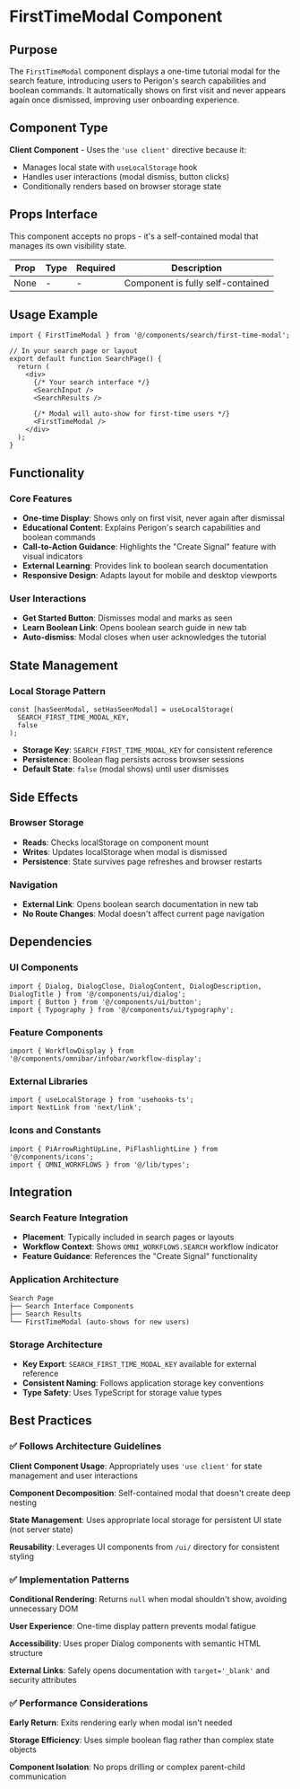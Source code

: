 # FirstTimeModal Component

## Purpose

The `FirstTimeModal` component displays a one-time tutorial modal for the search feature, introducing users to Perigon's search capabilities and boolean commands. It automatically shows on first visit and never appears again once dismissed, improving user onboarding experience.

## Component Type

**Client Component** - Uses the `'use client'` directive because it:
- Manages local state with `useLocalStorage` hook
- Handles user interactions (modal dismiss, button clicks)
- Conditionally renders based on browser storage state

## Props Interface

This component accepts no props - it's a self-contained modal that manages its own visibility state.

| Prop | Type | Required | Description |
|------|------|----------|-------------|
| None | - | - | Component is fully self-contained |

## Usage Example

```tsx
import { FirstTimeModal } from '@/components/search/first-time-modal';

// In your search page or layout
export default function SearchPage() {
  return (
    <div>
      {/* Your search interface */}
      <SearchInput />
      <SearchResults />
      
      {/* Modal will auto-show for first-time users */}
      <FirstTimeModal />
    </div>
  );
}
```

## Functionality

### Core Features
- **One-time Display**: Shows only on first visit, never again after dismissal
- **Educational Content**: Explains Perigon's search capabilities and boolean commands
- **Call-to-Action Guidance**: Highlights the "Create Signal" feature with visual indicators
- **External Learning**: Provides link to boolean search documentation
- **Responsive Design**: Adapts layout for mobile and desktop viewports

### User Interactions
- **Get Started Button**: Dismisses modal and marks as seen
- **Learn Boolean Link**: Opens boolean search guide in new tab
- **Auto-dismiss**: Modal closes when user acknowledges the tutorial

## State Management

### Local Storage Pattern
```tsx
const [hasSeenModal, setHasSeenModal] = useLocalStorage(
  SEARCH_FIRST_TIME_MODAL_KEY,
  false
);
```

- **Storage Key**: `SEARCH_FIRST_TIME_MODAL_KEY` for consistent reference
- **Persistence**: Boolean flag persists across browser sessions
- **Default State**: `false` (modal shows) until user dismisses

## Side Effects

### Browser Storage
- **Reads**: Checks localStorage on component mount
- **Writes**: Updates localStorage when modal is dismissed
- **Persistence**: State survives page refreshes and browser restarts

### Navigation
- **External Link**: Opens boolean search documentation in new tab
- **No Route Changes**: Modal doesn't affect current page navigation

## Dependencies

### UI Components
```tsx
import { Dialog, DialogClose, DialogContent, DialogDescription, DialogTitle } from '@/components/ui/dialog';
import { Button } from '@/components/ui/button';
import { Typography } from '@/components/ui/typography';
```

### Feature Components
```tsx
import { WorkflowDisplay } from '@/components/omnibar/infobar/workflow-display';
```

### External Libraries
```tsx
import { useLocalStorage } from 'usehooks-ts';
import NextLink from 'next/link';
```

### Icons and Constants
```tsx
import { PiArrowRightUpLine, PiFlashlightLine } from '@/components/icons';
import { OMNI_WORKFLOWS } from '@/lib/types';
```

## Integration

### Search Feature Integration
- **Placement**: Typically included in search pages or layouts
- **Workflow Context**: Shows `OMNI_WORKFLOWS.SEARCH` workflow indicator
- **Feature Guidance**: References the "Create Signal" functionality

### Application Architecture
```tsx
Search Page
├── Search Interface Components
├── Search Results
└── FirstTimeModal (auto-shows for new users)
```

### Storage Architecture
- **Key Export**: `SEARCH_FIRST_TIME_MODAL_KEY` available for external reference
- **Consistent Naming**: Follows application storage key conventions
- **Type Safety**: Uses TypeScript for storage value types

## Best Practices

### ✅ Follows Architecture Guidelines

**Client Component Usage**: Appropriately uses `'use client'` for state management and user interactions

**Component Decomposition**: Self-contained modal that doesn't create deep nesting

**State Management**: Uses appropriate local storage for persistent UI state (not server state)

**Reusability**: Leverages UI components from `/ui/` directory for consistent styling

### ✅ Implementation Patterns

**Conditional Rendering**: Returns `null` when modal shouldn't show, avoiding unnecessary DOM

**User Experience**: One-time display pattern prevents modal fatigue

**Accessibility**: Uses proper Dialog components with semantic HTML structure

**External Links**: Safely opens documentation with `target='_blank'` and security attributes

### ✅ Performance Considerations

**Early Return**: Exits rendering early when modal isn't needed

**Storage Efficiency**: Uses simple boolean flag rather than complex state objects

**Component Isolation**: No props drilling or complex parent-child communication